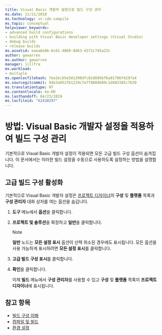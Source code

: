 ```yaml
---
title: Visual Basic 개발자 설정으로 빌드 구성 관리
ms.date: 11/21/2018
ms.technology: vs-ide-compile
ms.topic: conceptual
helpviewer_keywords:
- advanced build configurations
- building with Visual Basic developer settings (Visual Studio)
- debug builds
- release builds
ms.assetid: eaea6e0b-6c61-4869-8d63-d372c745a23c
author: gewarren
ms.author: gewarren
manager: jillfra
ms.workload:
- multiple
ms.openlocfilehash: 7ee2ecb5e501390dfc82d895bf6a81706f4297a4
ms.sourcegitcommit: 94b3a052fb1229c7e7f8804b09c1d403385c7630
ms.translationtype: HT
ms.contentlocale: ko-KR
ms.lasthandoff: 04/23/2019
ms.locfileid: "62430297"
---
```

# <a name="how-to-manage-build-configurations-with-visual-basic-developer-settings-applied"></a>방법: Visual Basic 개발자 설정을 적용하여 빌드 구성 관리

기본적으로 Visual Basic 개발자 설정이 적용되면 모든 고급 빌드 구성 옵션이 숨겨집니다. 이 문서에서는 이러한 빌드 설정을 수동으로 사용하도록 설정하는 방법을 설명합니다.

## <a name="enable-advanced-build-configurations"></a>고급 빌드 구성 활성화

기본적으로 Visual Basic 개발자 설정은 [프로젝트 디자이너](../ide/reference/application-page-project-designer-visual-basic.md)의 **구성** 및 **플랫폼** 목록과 **구성 관리자** 대화 상자를 여는 옵션을 숨깁니다.

1. **도구** 메뉴에서 **옵션**을 클릭합니다.

2. **프로젝트 및 솔루션**을 확장하고 **일반**을 클릭합니다.

    > [!NOTE]
    > **일반** 노드는 **모든 설정 표시** 옵션이 선택 취소된 경우에도 표시됩니다. 모든 옵션을 사용 가능하게 표시하려면 **모든 설정 표시**를 클릭합니다.

3. **고급 빌드 구성 표시**를 클릭합니다.

4. **확인**을 클릭합니다.

     이제 **빌드** 메뉴에서 **구성 관리자**를 사용할 수 있고 **구성** 및 **플랫폼** 목록이 **프로젝트 디자이너**에 표시됩니다.

## <a name="see-also"></a>참고 항목

- [빌드 구성 이해](../ide/understanding-build-configurations.md)
- [컴파일 및 빌드](../ide/compiling-and-building-in-visual-studio.md)
- [환경 설정](../ide/environment-settings.md)